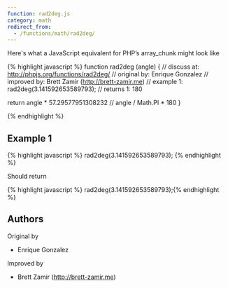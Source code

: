 ```yaml
---
function: rad2deg.js
category: math
redirect_from:
  - /functions/math/rad2deg/
---
```


<!-- WARNING! This file is auto generated by `npm run web:inject`, do not edit by hand -->

Here's what a JavaScript equivalent for PHP’s array_chunk might look like

{% highlight javascript %}
function rad2deg (angle) {
  //  discuss at: http://phpjs.org/functions/rad2deg/
  // original by: Enrique Gonzalez
  // improved by: Brett Zamir (http://brett-zamir.me)
  //   example 1: rad2deg(3.141592653589793);
  //   returns 1: 180

  return angle * 57.29577951308232 // angle / Math.PI * 180
}

{% endhighlight %}

## Example 1

{% highlight javascript %}
rad2deg(3.141592653589793);
{% endhighlight %}

Should return

{% highlight javascript %}
rad2deg(3.141592653589793);{% endhighlight %}


## Authors


Original by

- Enrique Gonzalez


Improved by

- Brett Zamir (http://brett-zamir.me)

